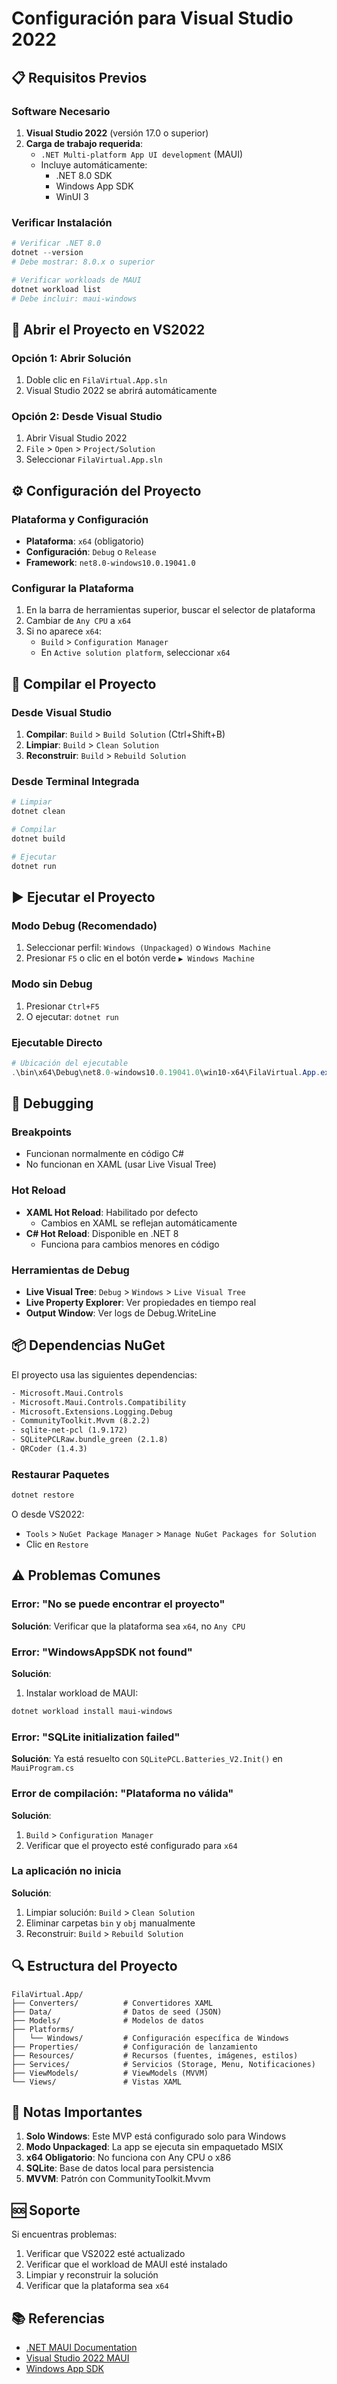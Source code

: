 # Configuración para Visual Studio 2022

## 📋 Requisitos Previos

### Software Necesario
1. **Visual Studio 2022** (versión 17.0 o superior)
2. **Carga de trabajo requerida**: 
   - `.NET Multi-platform App UI development` (MAUI)
   - Incluye automáticamente:
     - .NET 8.0 SDK
     - Windows App SDK
     - WinUI 3

### Verificar Instalación
```powershell
# Verificar .NET 8.0
dotnet --version
# Debe mostrar: 8.0.x o superior

# Verificar workloads de MAUI
dotnet workload list
# Debe incluir: maui-windows
```

## 🚀 Abrir el Proyecto en VS2022

### Opción 1: Abrir Solución
1. Doble clic en `FilaVirtual.App.sln`
2. Visual Studio 2022 se abrirá automáticamente

### Opción 2: Desde Visual Studio
1. Abrir Visual Studio 2022
2. `File` > `Open` > `Project/Solution`
3. Seleccionar `FilaVirtual.App.sln`

## ⚙️ Configuración del Proyecto

### Plataforma y Configuración
- **Plataforma**: `x64` (obligatorio)
- **Configuración**: `Debug` o `Release`
- **Framework**: `net8.0-windows10.0.19041.0`

### Configurar la Plataforma
1. En la barra de herramientas superior, buscar el selector de plataforma
2. Cambiar de `Any CPU` a `x64`
3. Si no aparece `x64`:
   - `Build` > `Configuration Manager`
   - En `Active solution platform`, seleccionar `x64`

## 🔧 Compilar el Proyecto

### Desde Visual Studio
1. **Compilar**: `Build` > `Build Solution` (Ctrl+Shift+B)
2. **Limpiar**: `Build` > `Clean Solution`
3. **Reconstruir**: `Build` > `Rebuild Solution`

### Desde Terminal Integrada
```powershell
# Limpiar
dotnet clean

# Compilar
dotnet build

# Ejecutar
dotnet run
```

## ▶️ Ejecutar el Proyecto

### Modo Debug (Recomendado)
1. Seleccionar perfil: `Windows (Unpackaged)` o `Windows Machine`
2. Presionar `F5` o clic en el botón verde `▶ Windows Machine`

### Modo sin Debug
1. Presionar `Ctrl+F5`
2. O ejecutar: `dotnet run`

### Ejecutable Directo
```powershell
# Ubicación del ejecutable
.\bin\x64\Debug\net8.0-windows10.0.19041.0\win10-x64\FilaVirtual.App.exe
```

## 🐛 Debugging

### Breakpoints
- Funcionan normalmente en código C#
- No funcionan en XAML (usar Live Visual Tree)

### Hot Reload
- **XAML Hot Reload**: Habilitado por defecto
  - Cambios en XAML se reflejan automáticamente
- **C# Hot Reload**: Disponible en .NET 8
  - Funciona para cambios menores en código

### Herramientas de Debug
- **Live Visual Tree**: `Debug` > `Windows` > `Live Visual Tree`
- **Live Property Explorer**: Ver propiedades en tiempo real
- **Output Window**: Ver logs de Debug.WriteLine

## 📦 Dependencias NuGet

El proyecto usa las siguientes dependencias:
```xml
- Microsoft.Maui.Controls
- Microsoft.Maui.Controls.Compatibility
- Microsoft.Extensions.Logging.Debug
- CommunityToolkit.Mvvm (8.2.2)
- sqlite-net-pcl (1.9.172)
- SQLitePCLRaw.bundle_green (2.1.8)
- QRCoder (1.4.3)
```

### Restaurar Paquetes
```powershell
dotnet restore
```

O desde VS2022:
- `Tools` > `NuGet Package Manager` > `Manage NuGet Packages for Solution`
- Clic en `Restore`

## ⚠️ Problemas Comunes

### Error: "No se puede encontrar el proyecto"
**Solución**: Verificar que la plataforma sea `x64`, no `Any CPU`

### Error: "WindowsAppSDK not found"
**Solución**: 
1. Instalar workload de MAUI:
```powershell
dotnet workload install maui-windows
```

### Error: "SQLite initialization failed"
**Solución**: Ya está resuelto con `SQLitePCL.Batteries_V2.Init()` en `MauiProgram.cs`

### Error de compilación: "Plataforma no válida"
**Solución**:
1. `Build` > `Configuration Manager`
2. Verificar que el proyecto esté configurado para `x64`

### La aplicación no inicia
**Solución**:
1. Limpiar solución: `Build` > `Clean Solution`
2. Eliminar carpetas `bin` y `obj` manualmente
3. Reconstruir: `Build` > `Rebuild Solution`

## 🔍 Estructura del Proyecto

```
FilaVirtual.App/
├── Converters/          # Convertidores XAML
├── Data/                # Datos de seed (JSON)
├── Models/              # Modelos de datos
├── Platforms/           
│   └── Windows/         # Configuración específica de Windows
├── Properties/          # Configuración de lanzamiento
├── Resources/           # Recursos (fuentes, imágenes, estilos)
├── Services/            # Servicios (Storage, Menu, Notificaciones)
├── ViewModels/          # ViewModels (MVVM)
└── Views/               # Vistas XAML
```

## 📝 Notas Importantes

1. **Solo Windows**: Este MVP está configurado solo para Windows
2. **Modo Unpackaged**: La app se ejecuta sin empaquetado MSIX
3. **x64 Obligatorio**: No funciona con Any CPU o x86
4. **SQLite**: Base de datos local para persistencia
5. **MVVM**: Patrón con CommunityToolkit.Mvvm

## 🆘 Soporte

Si encuentras problemas:
1. Verificar que VS2022 esté actualizado
2. Verificar que el workload de MAUI esté instalado
3. Limpiar y reconstruir la solución
4. Verificar que la plataforma sea `x64`

## 📚 Referencias

- [.NET MAUI Documentation](https://learn.microsoft.com/es-es/dotnet/maui/)
- [Visual Studio 2022 MAUI](https://learn.microsoft.com/es-es/dotnet/maui/get-started/installation)
- [Windows App SDK](https://learn.microsoft.com/es-es/windows/apps/windows-app-sdk/)


